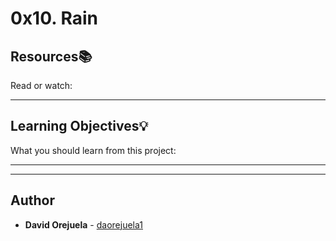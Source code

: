 # 0x10. Rain

## Resources:books:
Read or watch:

---
## Learning Objectives:bulb:
What you should learn from this project:

---
---

## Author
* **David Orejuela** - [daorejuela1](https://github.com/daorejuela1)